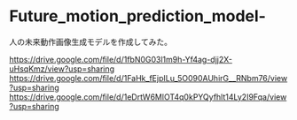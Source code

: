 # Future_motion_prediction_model-
人の未来動作画像生成モデルを作成してみた。

https://drive.google.com/file/d/1fbN0G03l1m9h-Yf4ag-djj2X-uHsqKmz/view?usp=sharing
https://drive.google.com/file/d/1FaHk_fEjpILu_5O090AUhirG__RNbm76/view?usp=sharing
https://drive.google.com/file/d/1eDrtW6MlOT4q0kPYQyfhlt14Ly2I9Fqa/view?usp=sharing
